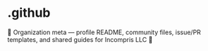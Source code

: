# .github
📂 Organization meta — profile README, community files, issue/PR templates, and shared guides for Incompris LLC 🌌
